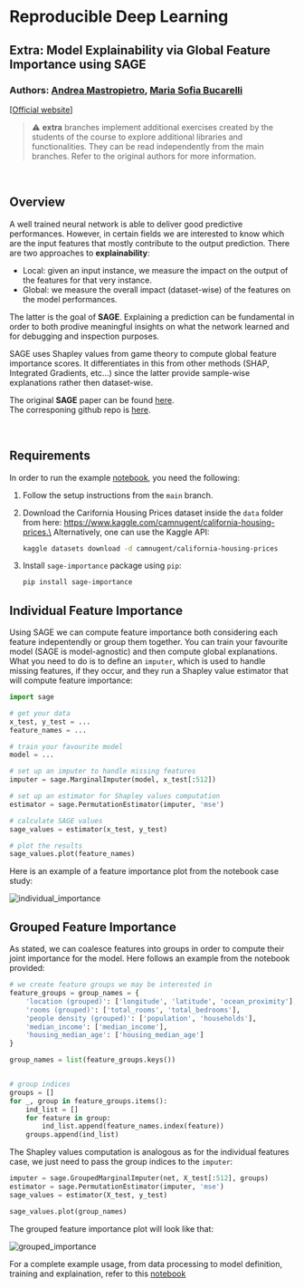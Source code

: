 # Reproducible Deep Learning
## Extra: Model Explainability via Global Feature Importance using SAGE
### Authors: [Andrea Mastropietro](https://github.com/AndMastro), [Maria Sofia Bucarelli](https://github.com/memis12)

[[Official website](https://www.sscardapane.it/teaching/reproducibledl/)]

> :warning: **extra** branches implement additional exercises created by the students of the course to explore additional libraries and functionalities. They can be read independently from the main branches. Refer to the original authors for more information.

&nbsp;

## Overview
A well trained neural network is able to deliver good predictive performances. However, in certain fields we are interested to know which are the input features that mostly contribute to the output prediction. There are two approaches to **explainability**:

* Local: given an input instance, we measure the impact on the output of the features for that very instance.
* Global: we measure the overall impact (dataset-wise) of the features on the model performances.

The latter is the goal of **SAGE**. Explaining a prediction can be fundamental in order to both prodive meaningful insights on what the network learned and for debugging and inspection purposes.

SAGE uses Shapley values from game theory to compute global feature importance scores. It differentiates in this from other methods (SHAP, Integrated Gradients, etc...) since the latter provide sample-wise explanations rather then dataset-wise.

The original **SAGE** paper can be found [here](https://arxiv.org/abs/2004.00668).\
The corresponing github repo is [here](https://github.com/iancovert/sage/).

&nbsp;

## Requirements
In order to run the example [notebook](https://github.com/AndMastro/reprodl2021/blob/extra_sage/train_explain.ipynb), you need the following:

1. Follow the setup instructions from the `main` branch.
2. Download the Carifornia Housing Prices dataset inside the `data` folder from here: https://www.kaggle.com/camnugent/california-housing-prices.\
Alternatively, one can use the Kaggle API:

    ```bash 
    kaggle datasets download -d camnugent/california-housing-prices
    ```
    
3. Install `sage-importance` package using `pip`:
    ```bash
    pip install sage-importance
    ```

## Individual Feature Importance
Using SAGE we can compute feature importance both considering each feature indepentendly or group them together. You can train your favourite model (SAGE is model-agnostic) and then compute global explanations. What you need to do is to define an `imputer`, which is used to handle missing features, if they occur, and they run a Shapley value estimator that will compute feature importance: 

```python
import sage

# get your data
x_test, y_test = ...
feature_names = ...

# train your favourite model 
model = ...

# set up an imputer to handle missing features
imputer = sage.MarginalImputer(model, x_test[:512])

# set up an estimator for Shapley values computation
estimator = sage.PermutationEstimator(imputer, 'mse')

# calculate SAGE values
sage_values = estimator(x_test, y_test)

# plot the results
sage_values.plot(feature_names)
```

Here is an example of a feature importance plot from the notebook case study:

![individual_importance](https://user-images.githubusercontent.com/22996198/134855011-1cf413d5-02cb-436b-832d-4bf9b8a47c9a.png)


## Grouped Feature Importance
As stated, we can coalesce features into groups in order to compute their joint importance for the model. Here follows an example from the notebook provided:

```python
# we create feature groups we may be interested in
feature_groups = group_names = {
    'location (grouped)': ['longitude', 'latitude', 'ocean_proximity'],
    'rooms (grouped)': ['total_rooms', 'total_bedrooms'],
    'people density (grouped)': ['population', 'households'],
    'median_income': ['median_income'],
    'housing_median_age': ['housing_median_age']
}

group_names = list(feature_groups.keys())


# group indices
groups = []
for _, group in feature_groups.items():
    ind_list = []
    for feature in group:
        ind_list.append(feature_names.index(feature))
    groups.append(ind_list)
```

The Shapley values computation is analogous as for the individual features case, we just need to pass the group indices to the `imputer`:

```python
imputer = sage.GroupedMarginalImputer(net, X_test[:512], groups)
estimator = sage.PermutationEstimator(imputer, 'mse')
sage_values = estimator(X_test, y_test)

sage_values.plot(group_names)
```
The grouped feature importance plot will look like that:

![grouped_importance](https://user-images.githubusercontent.com/22996198/134855161-fb74d5bf-e23d-456b-86e9-35d30cca2285.png)

For a complete example usage, from data processing to model definition, training and explaination, refer to this [notebook](https://github.com/AndMastro/reprodl2021/blob/extra_sage/train_explain.ipynb)
